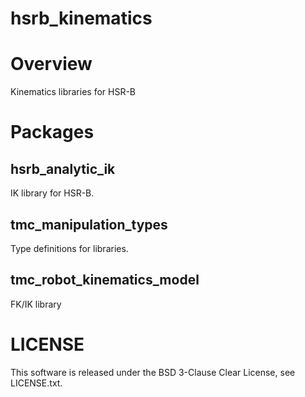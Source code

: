 hsrb_kinematics
===========================

Overview
===========================
Kinematics libraries for HSR-B

Packages
===========================

## hsrb_analytic_ik ##
IK library for HSR-B.

## tmc_manipulation_types ##
Type definitions for libraries.

## tmc_robot_kinematics_model ##
FK/IK library

LICENSE
===========================
This software is released under the BSD 3-Clause Clear License, see LICENSE.txt.
